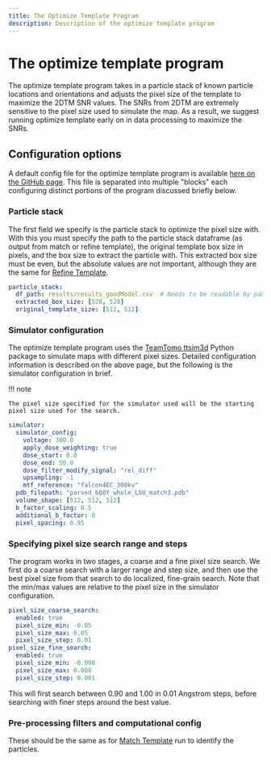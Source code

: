 ```yaml
---
title: The Optimize Template Program
description: Description of the optimize template program
---
```


# The optimize template program

The optimize template program takes in a particle stack of known particle locations and orientations and adjusts the pixel size of the template to maximize the 2DTM SNR values.
The SNRs from 2DTM are extremely sensitive to the pixel size used to simulate the map.
As a result, we suggest running optimize template early on in data processing to maximize the SNRs.

## Configuration options

A default config file for the optimize template program is available [here on the GitHub page](https://raw.githubusercontent.com/Lucaslab-Berkeley/Leopard-EM/refs/heads/main/programs/optimize_template/optimize_template_example_config.yaml).
This file is separated into multiple "blocks" each configuring distinct portions of the program discussed briefly below.

### Particle stack

The first field we specify is the particle stack to optimize the pixel size with.
With this you must specify the path to the particle stack dataframe (as output from match or refine template), the original template box size in pixels, and the box size to extract the particle with.
This extracted box size must be even, but the absolute values are not important, although they are the same for [Refine Template](../programs/refine_template.md).

```yaml
particle_stack:
  df_path: results/results_goodModel.csv  # Needs to be readable by pandas
  extracted_box_size: [528, 528]
  original_template_size: [512, 512]
```

### Simulator configuration

The optimize template program uses the [TeamTomo ttsim3d](https://github.com/teamtomo/ttsim3d) Python package to simulate maps with different pixel sizes.
Detailed configuration information is described on the above page, but the following is the simulator configuration in brief.

!!! note

    The pixel size specified for the simulator used will be the starting pixel size used for the search.

```yaml
simulator:
  simulator_config:
    voltage: 300.0
    apply_dose_weighting: true
    dose_start: 0.0
    dose_end: 50.0
    dose_filter_modify_signal: "rel_diff"
    upsampling: -1  
    mtf_reference: "falcon4EC_300kv"
  pdb_filepath: "parsed_6Q8Y_whole_LSU_match3.pdb"
  volume_shape: [512, 512, 512]
  b_factor_scaling: 0.5
  additional_b_factor: 0
  pixel_spacing: 0.95
```

### Specifying pixel size search range and steps

The program works in two stages, a coarse and a fine pixel size search.
We first do a coarse search with a larger range and step size, and then use the best pixel size from that search to do localized, fine-grain search.
Note that the min/max values are relative to the pixel size in the simulator configuration.

```yaml
pixel_size_coarse_search:
  enabled: true
  pixel_size_min: -0.05
  pixel_size_max: 0.05
  pixel_size_step: 0.01
pixel_size_fine_search:
  enabled: true
  pixel_size_min: -0.008
  pixel_size_max: 0.008
  pixel_size_step: 0.001
```

This will first search between 0.90 and 1.00 in 0.01 Angstrom steps, before searching with finer steps around the best value.

### Pre-processing filters and computational config

These should be the same as for [Match Template](../programs/match_template.md) run to identify the particles.

